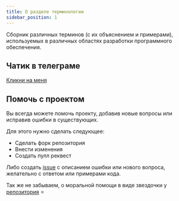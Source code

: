 ```yaml
---
title: О разделе терминологии
sidebar_position: 1
---
```


Сборник различных терминов (с их объяснением и примерами), используемых в различных областях разработки программного обеспечения. 

## Чатик в телеграме

[Кликни на меня](https://t.me/golangreview)

## Помочь с проектом

Вы всегда можете помочь проекту, добавив новые вопросы или исправив ошибки в существующих. 

Для этого нужно сделать следующее:
- Сделать форк репозитория
- Внести изменения
- Создать пулл реквест

Либо создать [issue](https://github.com/golangreview/golangreview/issues) с описанием ошибки или нового вопроса, желательно с ответом или примерами кода.

Так же не забываем, о моральной помощи в виде звездочки у [репозитория](https://github.com/golangreview/golangreview) ⭐️